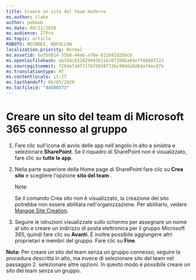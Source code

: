 ```yaml
---
title: Creare un sito del team moderno
ms.author: clake
author: pebaum
ms.date: 04/21/2020
ms.audience: ITPro
ms.topic: article
ROBOTS: NOINDEX, NOFOLLOW
localization_priority: Normal
ms.assetid: ba35d814-55b8-44e6-a70e-011b91d2bbcb
ms.openlocfilehash: eb3d4c632029993611bc0720dba64e7f86807223
ms.sourcegitcommit: f28dafa0f727870038f72bc904da926daf4ec07b
ms.translationtype: MT
ms.contentlocale: it-IT
ms.lasthandoff: 06/05/2020
ms.locfileid: "44580373"
---
```

# <a name="create-a-microsoft-365-group-connected-team-site"></a>Creare un sito del team di Microsoft 365 connesso al gruppo

1. Fare clic sull'icona di avvio delle app nell'angolo in alto a sinistra e selezionare **SharePoint**. Se il riquadro di SharePoint non è visualizzato, fare clic su **tutte le app**.
    
2. Nella parte superiore della Home page di SharePoint fare clic su **Crea sito** e scegliere l'opzione **sito del team** . 
    
    > [!NOTE]
    > Se il comando Crea sito non è visualizzato, la creazione del sito potrebbe non essere abilitata nell'organizzazione. Per abilitarlo, vedere [Manage Site Creation](https://go.microsoft.com/fwlink/?linkid=2009644). 
  
3. Seguire le istruzioni visualizzate sullo schermo per assegnare un nome al sito e creare un indirizzo di posta elettronica per il gruppo Microsoft 365, quindi fare clic su **Avanti**. È inoltre possibile aggiungere altri proprietari e membri del gruppo. Fare clic su **Fine**.
  
 **Nota:** Per creare un sito del team senza un gruppo connesso, seguire la procedura descritta in alto, ma invece di selezionare sito del team nel passaggio 2. selezionare altre opzioni. In questo modo è possibile creare un sito del team senza un gruppo. 
    

